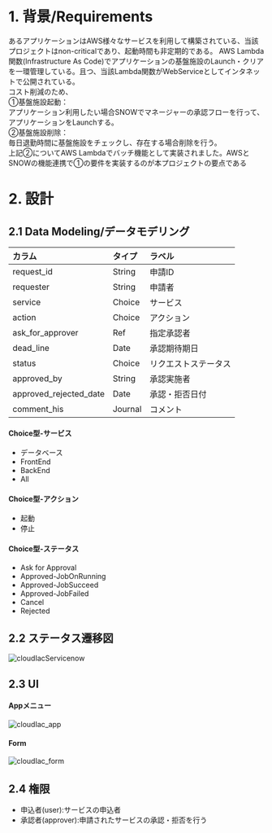 # 1. 背景/Requirements  
あるアプリケーションはAWS様々なサービスを利用して構築されている、当該プロジェクトはnon-criticalであり、起動時間も非定期的である。
AWS Lambda関数(Infrastructure As Code)でアプリケーションの基盤施設のLaunch・クリアを一環管理している。且つ、当該Lambda関数がWebServiceとしてインタネットで公開されている。  
コスト削減のため、  
①基盤施設起動：  
アプリケーション利用したい場合SNOWでマネージャーの承認フローを行って、アプリケーションをLaunchする。  
②基盤施設削除：  
毎日退勤時間に基盤施設をチェックし、存在する場合削除を行う。　  
上記②についてAWS Lambdaでバッチ機能として実装されました。AWSとSNOWの機能連携で①の要件を実装するのが本プロジェクトの要点である  
# 2. 設計  
## 2.1 Data Modeling/データモデリング 
|カラム|タイプ|ラベル|
| :---        |    :----   |          :---- |
|request_id|String|申請ID|
|requester|String|申請者|
|service|Choice|サービス|
|action|Choice|アクション|
|ask_for_approver|Ref|指定承認者|
|dead_line|Date|承認期待期日|
|status|Choice|リクエストステータス|
|approved_by|String|承認実施者|
|approved_rejected_date|Date|承認・拒否日付|
|comment_his|Journal|コメント|

#### Choice型-サービス  
- データベース
- FrontEnd
- BackEnd
- All
#### Choice型-アクション
- 起動
- 停止
#### Choice型-ステータス
- Ask for Approval
- Approved-JobOnRunning
- Approved-JobSucceed
- Approved-JobFailed
- Cancel
- Rejected

## 2.2 ステータス遷移図  
![cloudIacServicenow](https://github.com/sean-akatsuki/101.example_snow_awsiac/assets/18321490/78fa7ec5-3c9e-48cb-8d6d-fa26ecc1f113)

## 2.3 UI  
#### Appメニュー  
![cloudIac_app](https://github.com/sean-akatsuki/101.example_snow_awsiac/assets/18321490/5210c63d-9652-4560-bcbc-b736c279cb59)

#### Form  
![cloudIac_form](https://github.com/sean-akatsuki/101.example_snow_awsiac/assets/18321490/46080593-59d2-4fd9-8af5-283374a07fde)

## 2.4 権限
- 申込者(user):サービスの申込者
- 承認者(approver):申請されたサービスの承認・拒否を行う

 
